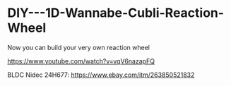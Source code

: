# DIY---1D-Wannabe-Cubli-Reaction-Wheel

Now you can build your very own reaction wheel

https://www.youtube.com/watch?v=vqV6nazapFQ



BLDC Nidec 24H677: https://www.ebay.com/itm/263850521832
